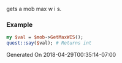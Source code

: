 gets a mob max w i s.
### Example

```perl
my $val = $mob->GetMaxWIS();
quest::say($val); # Returns int
```


Generated On 2018-04-29T00:35:14-07:00